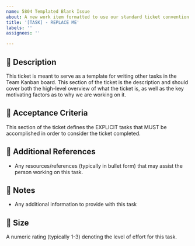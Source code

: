```yaml
---
name: 5804 Templated Blank Issue
about: A new work item formatted to use our standard ticket convention.
title: '[TASK] - REPLACE ME'
labels: ''
assignees: ''

---
```


## 🎯 Description 
This ticket is meant to serve as a template for writing other tasks in the Team Kanban board. This section of the ticket is the description and should cover both the high-level overview of what the ticket is, as well as the key motivating factors as to why we are working on it. 

## 📂 Acceptance Criteria
This section of the ticket defines the EXPLICIT tasks that MUST be accomplished in order to consider the ticket completed. 

## 🔗 Additional References
- Any resources/references (typically in bullet form) that may assist the person working on this task.

## 📓 Notes
- Any additional information to provide with this task

## 🎈 Size
A numeric rating (typically 1-3) denoting the level of effort for this task.
